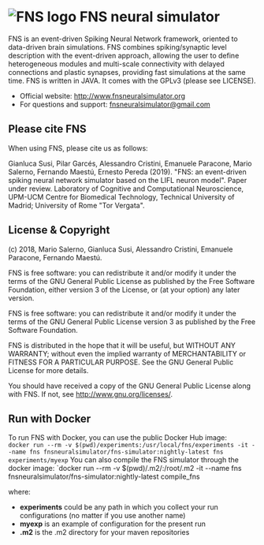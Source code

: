 ![FNS logo](https://github.com/fnsneuralsimulator/fns-documentation_and_utilities/blob/master/FNSlogo.png?raw=true "FNS logo") FNS neural simulator
=====

FNS is an event-driven Spiking Neural Network framework, oriented to 
data-driven brain simulations. FNS combines spiking/synaptic level 
description with the event-driven approach, allowing the user to define 
heterogeneous modules and multi-scale connectivity with delayed connections 
and plastic synapses, providing fast simulations at the same time.
FNS is written in JAVA.
It comes with the GPLv3 (please see LICENSE).

* Official website: http://www.fnsneuralsimulator.org
* For questions and support: fnsneuralsimulator@gmail.com


Please cite FNS
------------

When using FNS, please cite us as follows:

Gianluca Susi, Pilar Garcés, Alessandro Cristini, Emanuele Paracone, Mario 
Salerno, Fernando Maestú, Ernesto Pereda (2019). "FNS: an event-driven spiking 
neural network simulator based on the LIFL neuron model". Paper under review.
Laboratory of Cognitive and Computational Neuroscience, UPM-UCM Centre for 
Biomedical Technology, Technical University of Madrid; University of Rome 
"Tor Vergata".   



License & Copyright 
-------------------

(c) 2018, Mario Salerno, Gianluca Susi, Alessandro Cristini, Emanuele Paracone, Fernando Maestú.

FNS is free software: you can redistribute it and/or modify
it under the terms of the GNU General Public License as published by
the Free Software Foundation, either version 3 of the License, or
(at your option) any later version.

FNS is free software: you can redistribute it and/or modify it under the terms 
of the GNU General Public License version 3 as published by  the Free Software 
Foundation.

FNS is distributed in the hope that it will be useful, but WITHOUT ANY 
WARRANTY; without even the implied warranty of MERCHANTABILITY or FITNESS FOR 
A PARTICULAR PURPOSE. See the GNU General Public License for more details.
 
You should have received a copy of the GNU General Public License along with 
FNS. If not, see <http://www.gnu.org/licenses/>.



Run with Docker
------------


To run FNS with Docker, you can use the public Docker Hub image:  
`docker run --rm -v $(pwd)/experiments:/usr/local/fns/experiments -it --name fns fnsneuralsimulator/fns-simulator:nightly-latest fns experiments/myexp`
You can also compile the FNS simulator through the docker image:
`docker run --rm -v $(pwd)/.m2/:/root/.m2 -it --name fns fnsneuralsimulator/fns-simulator:nightly-latest compile_fns

where:
* **experiments** could be any path in which you collect your run configurations (no matter if you use another name)
* **myexp** is an example of configuration for the present run 
* **.m2** is the .m2 directory for your maven repositories
